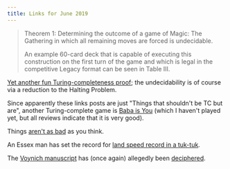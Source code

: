 ```yaml
---
title: Links for June 2019
---
```


> Theorem 1: Determining the outcome of a game of Magic: The Gathering
> in which all remaining moves are forced is undecidable.
> 
> An example 60-card deck that is capable of executing this construction
> on the first turn of the game and which is legal in the competitive Legacy
> format can be seen in Table III.

[Yet another fun Turing-completeness proof](https://arxiv.org/pdf/1904.09828.pdf);
the undecidability is of course via a reduction to the Halting Problem.

Since apparently these links posts are just "Things that shouldn't be TC
but are", another Turing-complete game is [Baba is You] (which I haven't
played yet, but all reviews indicate that it is very good).

[Baba is You]: https://www.twitlonger.com/show/n_1sqrh1m

Things [aren't as bad] as you think.

[aren't as bad]: https://www.businessfast.co.uk/why-life-in-the-uk-feels-better-than-ever/

An Essex man has set the record for [land speed record in a tuk-tuk].

[land speed record in a tuk-tuk]: https://www.theguardian.com/world/2019/may/13/essex-businessman-sets-first-tuk-tuk-land-speed-record

The [Voynich manuscript] has (once again) allegedly been [deciphered].

[Voynich manuscript]: https://en.wikipedia.org/wiki/Voynich_manuscript
[deciphered]: https://www.tandfonline.com/doi/full/10.1080/02639904.2019.1599566
